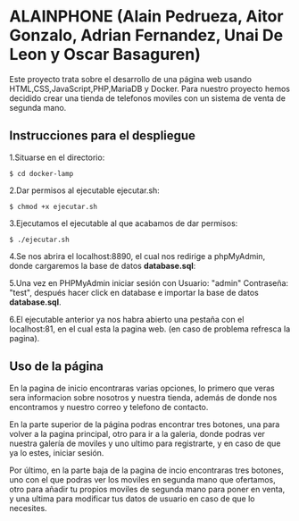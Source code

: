 # ALAINPHONE (Alain Pedrueza, Aitor Gonzalo, Adrian Fernandez, Unai De Leon y Oscar Basaguren)

Este proyecto trata sobre el desarrollo de una página web usando HTML,CSS,JavaScript,PHP,MariaDB y Docker.
Para nuestro proyecto hemos decidido crear una tienda de telefonos moviles con un sistema de venta de segunda mano.
## Instrucciones para el despliegue
1.Situarse en el directorio:
```
$ cd docker-lamp
```
2.Dar permisos al ejecutable ejecutar.sh:
```
$ chmod +x ejecutar.sh
```
3.Ejecutamos el ejecutable al que acabamos de dar permisos:
```
$ ./ejecutar.sh
```
4.Se nos abrira el localhost:8890, el cual nos redirige a phpMyAdmin, donde cargaremos la base de datos **database.sql**:

5.Una vez en PHPMyAdmin iniciar sesión con Usuario: "admin" Contraseña: "test", después hacer click en database e importar la base de datos **database.sql**.

6.El ejecutable anterior ya nos habra abierto una pestaña con el localhost:81, en el cual esta la pagina web. (en caso de problema refresca la pagina).


## Uso de la página
En la pagina de inicio encontraras varias opciones, lo primero que veras sera informacion sobre nosotros y nuestra tienda, además de donde nos encontramos y nuestro correo y telefono de contacto.
 
En la parte superior de la página podras encontrar tres botones, una para volver a la pagina principal, otro para ir a la galeria, donde podras ver nuestra galería de moviles y uno ultimo para registrarte, y en caso de que ya lo estes, iniciar sesión.

Por último, en la parte baja de la pagina de incio encontraras tres botones, uno con el que podras ver los moviles en segunda mano que ofertamos, otro para añadir tu propios moviles de segunda mano para poner en venta, y una ultima para modificar tus datos de usuario en caso de que lo necesites.

